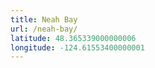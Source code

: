 ```yaml
---
title: Neah Bay
url: /neah-bay/
latitude: 48.365339000000006
longitude: -124.61553400000001
---
```

